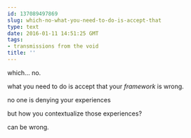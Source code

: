 ```yaml
---
id: 137089497869
slug: which-no-what-you-need-to-do-is-accept-that
type: text
date: 2016-01-11 14:51:25 GMT
tags:
- transmissions from the void
title: ''
---
```


which... no.

what you need to do is accept that your *framework* is wrong.

no one is denying your experiences

but how you contextualize those experiences?

can be wrong.